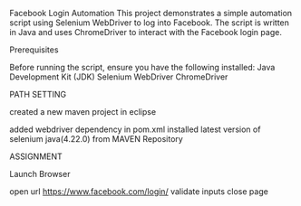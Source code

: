 Facebook Login Automation
This project demonstrates a simple automation script using Selenium WebDriver to log into Facebook. The script is written in Java and uses ChromeDriver to interact with the Facebook login page.


Prerequisites

Before running the script, ensure you have the following installed:
Java Development Kit (JDK) 
Selenium WebDriver 
ChromeDriver

PATH SETTING

created a new maven project in eclipse

added webdriver dependency in pom.xml
installed latest version of selenium java(4.22.0) from MAVEN Repository

ASSIGNMENT

Launch Browser 

open url   https://www.facebook.com/login/
validate inputs
close page

